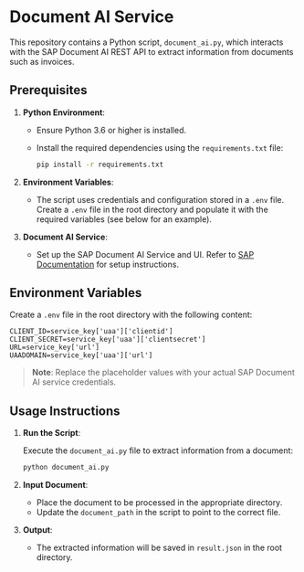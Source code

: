 # Document AI Service

This repository contains a Python script, `document_ai.py`, which interacts with the SAP Document AI REST API to extract information from documents such as invoices.

## Prerequisites

1. **Python Environment**:
   - Ensure Python 3.6 or higher is installed.
   - Install the required dependencies using the `requirements.txt` file:
   
     ```bash
     pip install -r requirements.txt
     ```

2. **Environment Variables**:
   - The script uses credentials and configuration stored in a `.env` file. Create a `.env` file in the root directory and populate it with the required variables (see below for an example).

3. **Document AI Service**:
   - Set up the SAP Document AI Service and UI. Refer to [SAP Documentation](https://developers.sap.com/tutorials/cp-aibus-dox-service-instance.html) for setup instructions.

## Environment Variables

Create a `.env` file in the root directory with the following content:

```env
CLIENT_ID=service_key['uaa']['clientid']
CLIENT_SECRET=service_key['uaa']['clientsecret']
URL=service_key['url']
UAADOMAIN=service_key['uaa']['url']
```

> **Note**: Replace the placeholder values with your actual SAP Document AI service credentials.

## Usage Instructions

1. **Run the Script**:

   Execute the `document_ai.py` file to extract information from a document:

   ```bash
   python document_ai.py
   ```

2. **Input Document**:

   - Place the document to be processed in the appropriate directory.
   - Update the `document_path` in the script to point to the correct file.

3. **Output**:

   - The extracted information will be saved in `result.json` in the root directory.


